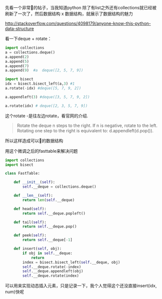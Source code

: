 先看一个非常🐂的帖子，当我知道python 除了有list之外还有collections就已经被刷新了一次了，然后数据结构 x 数据结构，就展示了数据结构的魅力

<http://stackoverflow.com/questions/4098179/anyone-know-this-python-data-structure>


看一下deque + rotate：


```python 
import collections
a = collections.deque()
a.append(2)
a.append(5)
a.append(7)
a.append(9)  #a  deque([2, 5, 7, 9])

import bisect
idx = bisect.bisect_left(a,3) #1
a.rotate(-idx) #deque([5, 7, 9, 2])

a.appendleft(3) #deque([3, 5, 7, 9, 2])

a.rotate(idx) # deque([2, 3, 5, 7, 9])
```

这个rotate -是往左边rotate，看官网的介绍.

>Rotate the deque n steps to the right. If n is negative, rotate to the left. Rotating one step to the right is equivalent to: d.appendleft(d.pop()).

所以这样造成可以🐂的数据结构

用这个微调之后的fasttable来解决问题


```python
import collections
import bisect

class FastTable:

    def __init__(self):
        self.__deque = collections.deque()

    def __len__(self):
        return len(self.__deque)

    def head(self):
        return self.__deque.popleft()

    def tail(self):
        return self.__deque.pop()

    def peek(self):
        return self.__deque[-1]

    def insert(self, obj):
        if obj in self.__deque:
            return
        index = bisect.bisect_left(self.__deque, obj)
        self.__deque.rotate(-index)
        self.__deque.appendleft(obj)
        self.__deque.rotate(index)
```


可以用来实现动态插入元素，只是记录一下，我个人觉得这个还没直接insert(idx, num)快呢
